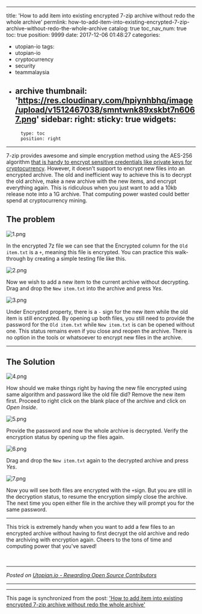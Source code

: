 
---
title: 'How to add item into existing encrypted 7-zip archive without redo the whole archive'
permlink: how-to-add-item-into-existing-encrypted-7-zip-archive-without-redo-the-whole-archive
catalog: true
toc_nav_num: true
toc: true
position: 9999
date: 2017-12-06 01:48:27
categories:
- utopian-io
tags:
- utopian-io
- cryptocurrency
- security
- teammalaysia
- archive
thumbnail: 'https://res.cloudinary.com/hpiynhbhq/image/upload/v1512467038/smntwnk89xskbt7n6067.png'
sidebar:
    right:
        sticky: true
widgets:
    -
        type: toc
        position: right
---


7-zip provides awesome and simple encryption method using the AES-256 algorithm [that is handy to encrypt sensitive credentials like private keys for cryptocurrency](https://steemit.com/utopian-io/@fr3eze/encrypt-cryptocurrency-credentials-using-7-zip). However, it doesn't support to encrypt new files into an encrypted archive. The old and inefficient way to achieve this is to decrypt the old archive, make a new archive with the new items, and encrypt everything again. This is ridiculous when you just want to add a 10kb release note into a 1G archive. That computing power wasted could better spend at cryptocurrency mining.

## The problem

![1.png](https://res.cloudinary.com/hpiynhbhq/image/upload/v1512467038/smntwnk89xskbt7n6067.png)

In the encrypted 7z file we can see that the Encrypted column for the `Old item.txt` is a `+`, meaning this file is encrypted. You can practice this walk-through by creating a simple testing file like this.

![2.png](https://res.cloudinary.com/hpiynhbhq/image/upload/v1512467145/ze1oghb1rk5imvlfonnq.png)

Now we wish to add a new item to the current archive without decrypting. Drag and drop the `New item.txt` into the archive and press *Yes*.

![3.png](https://res.cloudinary.com/hpiynhbhq/image/upload/v1512467256/f49zqbubxjeil2ia0bfn.png)

Under Encrypted property, there is a `-` sign for the new item while the old item is still encrypted. By opening up both files, you still need to provide the password for the `Old item.txt` while `New item.txt` is can be opened without one. 
This status remains even if you close and reopen the archive. There is no option in the tools or whatsoever to encrypt new files in the archive.

------

## The Solution

![4.png](https://res.cloudinary.com/hpiynhbhq/image/upload/v1512467420/btjollz0tm2whqgcfbwh.png)

How should we make things right by having the new file encrypted using same algorithm and password like the old file did?
Remove the new item first. Proceed to right click on the blank place of the archive and click on *Open Inside*.

![5.png](https://res.cloudinary.com/hpiynhbhq/image/upload/v1512467516/jh8jtjxozqy4zukgwvqq.png)

Provide the password and now the whole archive is decrypted. Verify the encryption status by opening up the files again.

![6.png](https://res.cloudinary.com/hpiynhbhq/image/upload/v1512467558/qi5wam7tsmufo4pquncu.png)

Drag and drop the `New item.txt` again to the decrypted archive and press *Yes*.

![7.png](https://res.cloudinary.com/hpiynhbhq/image/upload/v1512467608/g3b8ftknpjuxoojzig1l.png)

Now you will see both files are encrypted with the `+`sign. But you are still in the decryption status, to resume the encryption simply close the archive. The next time you open either file in the archive they will prompt you for the same password.

------

This trick is extremely handy when you want to add a few files to an encrypted archive without having to first decrypt the old archive and redo the archiving with encryption again. Cheers to the tons of time and computing power that you've saved!

<br /><hr/><em>Posted on <a href="https://utopian.io/utopian-io/@fr3eze/how-to-add-item-into-existing-encrypted-7-zip-archive-without-redo-the-whole-archive">Utopian.io -  Rewarding Open Source Contributors</a></em><hr/>

- - -

This page is synchronized from the post: ['How to add item into existing encrypted 7-zip archive without redo the whole archive'](https://steemit.com/@fr3eze/how-to-add-item-into-existing-encrypted-7-zip-archive-without-redo-the-whole-archive)
